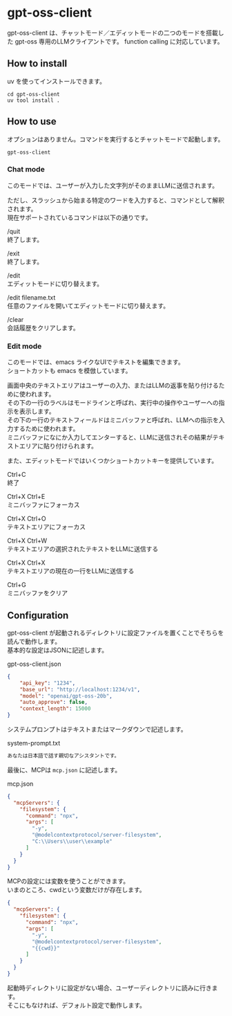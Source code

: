 # gpt-oss-client
gpt-oss-client は、チャットモード／エディットモードの二つのモードを搭載した gpt-oss 専用のLLMクライアントです。
function calling に対応しています。

## How to install
uv を使ってインストールできます。
````
cd gpt-oss-client
uv tool install .
````

## How to use
オプションはありません。コマンドを実行するとチャットモードで起動します。
````
gpt-oss-client
````

### Chat mode
このモードでは、ユーザーが入力した文字列がそのままLLMに送信されます。

ただし、スラッシュから始まる特定のワードを入力すると、コマンドとして解釈されます。  
現在サポートされているコマンドは以下の通りです。

/quit  
終了します。

/exit  
終了します。

/edit  
エディットモードに切り替えます。

/edit filename.txt  
任意のファイルを開いてエディットモードに切り替えます。

/clear  
会話履歴をクリアします。

### Edit mode
このモードでは、emacs ライクなUIでテキストを編集できます。  
ショートカットも emacs を模倣しています。

画面中央のテキストエリアはユーザーの入力、またはLLMの返事を貼り付けるために使われます。  
その下の一行のラベルはモードラインと呼ばれ、実行中の操作やユーザーへの指示を表示します。  
その下の一行のテキストフィールドはミニバッファと呼ばれ、LLMへの指示を入力するために使われます。  
ミニバッファになにか入力してエンターすると、LLMに送信されその結果がテキストエリアに貼り付けられます。

また、エディットモードではいくつかショートカットキーを提供しています。

Ctrl+C  
終了

Ctrl+X Ctrl+E  
ミニバッファにフォーカス

Ctrl+X Ctrl+O  
テキストエリアにフォーカス

Ctrl+X Ctrl+W  
テキストエリアの選択されたテキストをLLMに送信する

Ctrl+X Ctrl+X  
テキストエリアの現在の一行をLLMに送信する

Ctrl+G  
ミニバッファをクリア

## Configuration
gpt-oss-client が起動されるディレクトリに設定ファイルを置くことでそちらを読んで動作します。  
基本的な設定はJSONに記述します。

gpt-oss-client.json
```gpt-oss-client.json
{
    "api_key": "1234",
    "base_url": "http://localhost:1234/v1",
    "model": "openai/gpt-oss-20b",
    "auto_approve": false,
    "context_length": 15000
}
```

システムプロンプトはテキストまたはマークダウンで記述します。

system-prompt.txt
```system-prompt.txt
あなたは日本語で話す親切なアシスタントです。
```

最後に、MCPは `mcp.json` に記述します。

mcp.json
```mcp.json
{
  "mcpServers": {
    "filesystem": {
      "command": "npx",
      "args": [
        "-y",
        "@modelcontextprotocol/server-filesystem",
        "C:\\Users\\user\\example"
      ]
    }
  }
}
```

MCPの設定には変数を使うことができます。  
いまのところ、cwdという変数だけが存在します。
```mcp.json
{
  "mcpServers": {
    "filesystem": {
      "command": "npx",
      "args": [
        "-y",
        "@modelcontextprotocol/server-filesystem",
        "{{cwd}}"
      ]
    }
  }
}
```

起動時ディレクトリに設定がない場合、ユーザーディレクトリに読みに行きます。  
そこにもなければ、デフォルト設定で動作します。